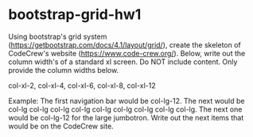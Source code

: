 # bootstrap-grid-hw1

Using bootstrap's grid system (https://getbootstrap.com/docs/4.1/layout/grid/), create the skeleton of CodeCrew's website (https://www.code-crew.org/). Below, write out the column width's of a standard xl screen. Do NOT include content. Only provide the column widths below.

col-xl-2, col-xl-4, col-xl-6, col-xl-8, col-xl-12

Example:
The first navigation bar would be col-lg-12. The next would be col-lg col-lg col-lg col-lg col-lg col-lg col-lg col-lg col-lg. The next one would be col-lg-12 for the large jumbotron. Write out the next items that would be on the CodeCrew site.
